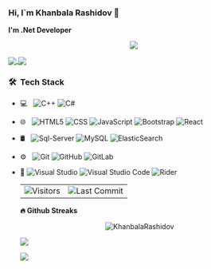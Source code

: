 ### Hi, I`m Khanbala Rashidov 👋
**I'm .Net Developer**

<p align='center'>
    <img src="https://gidigi.com/cdn/love.gif">
</p>

 <a href="https://github-readme-stats.vercel.app/api?username=KhanbalaRashidov&count_private=true&show_icons=true&theme=chartreuse-dark">
  <img align="center" src="https://github-readme-stats.vercel.app/api?username=KhanbalaRashidov&bg_color=30,e96443,904e95&title_color=fff&text_color=fff" />
</a>
<a href="https://github.com/m0rp43us">
  <img align="center" src="https://github-readme-stats.vercel.app/api/top-langs/?username=KhanbalaRashidov&bg_color=30,e96443,904e95&title_color=fff&text_color=fff" />
</a>

<h3> 🛠 &nbsp;Tech Stack</h3>

- 💻 &nbsp;
  ![C++](https://img.shields.io/badge/-C++-333333?style=flat&logo=C%2B%2B&logoColor=00599C)
  ![C#](https://img.shields.io/badge/c%23%20-%23239120.svg?style=flat&logo=c-sharp&locoColor=00599C")
- 🌐 &nbsp;
  ![HTML5](https://img.shields.io/badge/-HTML5-333333?style=flat&logo=HTML5)
  ![CSS](https://img.shields.io/badge/-CSS-333333?style=flat&logo=CSS3&logoColor=1572B6)
  ![JavaScript](https://img.shields.io/badge/-JavaScript-333333?style=flat&logo=javascript)
  ![Bootstrap](https://img.shields.io/badge/-Bootstrap-333333?style=flat&logo=bootstrap&logoColor=563D7C)
  ![React](https://img.shields.io/badge/-React-333333?style=flat&logo=react)
- 🛢 &nbsp;
  ![Sql-Server](https://img.shields.io/badge/-SQL%20Server-333333?style=flat&logo=microsoft-sql-server)
  ![MySQL](https://img.shields.io/badge/-MySQL-333333?style=flat&logo=mysql)
  ![ElasticSearch](https://img.shields.io/badge/-Elastic-333333?style=flat&logo=elasticsearch)
- ⚙️ &nbsp;
  ![Git](https://img.shields.io/badge/-Git-333333?style=flat&logo=git)
  ![GitHub](https://img.shields.io/badge/-GitHub-333333?style=flat&logo=github)
  ![GitLab](https://img.shields.io/badge/-GitLab-333333?style=flat&logo=gitlab)
- 🔧 ![Visual Studio](https://img.shields.io/badge/-Visual%20Studio-333333?style=flat&logo=visual-studio&logoColor=3D155F)
  ![Visual Studio Code](https://img.shields.io/badge/-Visual%20Studio%20Code-333333?style=flat&logo=visual-studio-code&logoColor=007ACC)
  ![Rider](https://img.shields.io/badge/-Rider-333333?style=flat&logo=php-storm&logoColor=007ACC)
  
  <table>
  <tr>
    <td ><img alt="Visitors" src="https://komarev.com/ghpvc/?username=KhanbalaRashidov&style=flat&labelColor=black&logo=github&label=PROFILE+VIEWS&color=29bf12"/></td>
    <td  ><img alt="Last Commit" src="https://img.shields.io/github/last-commit/KhanbalaRashidov/KhanbalaRashidov?logo=markdown&label=LAST+UPDATE&color=29bf12&style=flat">
</td>
  </tr>
</table>

  <b>🔥 Github Streaks</b>
<p align="center"><img src="https://github-readme-streak-stats.herokuapp.com/?user=KhanbalaRashidov&theme=black-ice&hide_border=true&stroke=0000&background=0D1117&ring=e05397&fire=e05397&currStreakLabel=e05397&bg_color=30,e96443,904e95&title_color=fff&text_color=fff" alt="KhanbalaRashidov" /></p>

![](./profile-green-animate.svg)


![](https://github.com/KhanbalaRashidov/KhanbalaRashidov/blob/output/github-contribution-grid-snake.svg)
 

<!--
**KhanbalaRashidov/KhanbalaRashidov** is a ✨ _special_ ✨ repository because its `README.md` (this file) appears on your GitHub profile.

Here are some ideas to get you started:

- 🔭 I’m currently working on ...
- 🌱 I’m currently learning ...
- 👯 I’m looking to collaborate on ...
- 🤔 I’m looking for help with ...
- 💬 Ask me about ...
- 📫 How to reach me: ...
- 😄 Pronouns: ...
- ⚡ Fun fact: ...
-->
